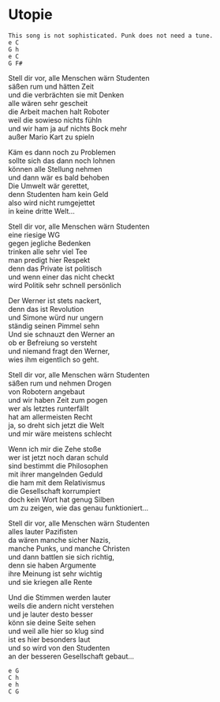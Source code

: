 # Utopie

```
This song is not sophisticated. Punk does not need a tune.
e C
G h
e C
G F#
```

Stell dir vor, alle Menschen wärn Studenten  
säßen rum und hätten Zeit  
und die verbrächten sie mit Denken  
alle wären sehr gescheit  
die Arbeit machen halt Roboter  
weil die sowieso nichts fühln  
und wir ham ja auf nichts Bock mehr  
außer Mario Kart zu spieln

Käm es dann noch zu Problemen  
sollte sich das dann noch lohnen  
können alle Stellung nehmen  
und dann wär es bald behoben  
Die Umwelt wär gerettet,  
denn Studenten ham kein Geld  
also wird nicht rumgejettet  
in keine dritte Welt...

Stell dir vor, alle Menschen wärn Studenten  
eine riesige WG  
gegen jegliche Bedenken  
trinken alle sehr viel Tee  
man predigt hier Respekt  
denn das Private ist politisch  
und wenn einer das nicht checkt  
wird Politik sehr schnell persönlich

Der Werner ist stets nackert,  
denn das ist Revolution  
und Simone würd nur ungern  
ständig seinen Pimmel sehn  
Und sie schnauzt den Werner an  
ob er Befreiung so versteht  
und niemand fragt den Werner,  
wies ihm eigentlich so geht.

Stell dir vor, alle Menschen wärn Studenten  
säßen rum und nehmen Drogen  
von Robotern angebaut  
und wir haben Zeit zum pogen  
wer als letztes runterfällt  
hat am allermeisten Recht  
ja, so dreht sich jetzt die Welt  
und mir wäre meistens schlecht

Wenn ich mir die Zehe stoße  
wer ist jetzt noch daran schuld  
sind bestimmt die Philosophen  
mit ihrer mangelnden Geduld  
die ham mit dem Relativismus  
die Gesellschaft korrumpiert  
doch kein Wort hat genug Silben  
um zu zeigen, wie das genau funktioniert...

Stell dir vor, alle Menschen wärn Studenten  
alles lauter Pazifisten  
da wären manche sicher Nazis,  
manche Punks, und manche Christen  
und dann battlen sie sich richtig,  
denn sie haben Argumente  
ihre Meinung ist sehr wichtig  
und sie kriegen alle Rente

Und die Stimmen werden lauter  
weils die andern nicht verstehen  
und je lauter desto besser  
könn sie deine Seite sehen  
und weil alle hier so klug sind  
ist es hier besonders laut  
und so wird von den Studenten  
an der besseren Gesellschaft gebaut...

```
e G
C h
e h
C G
```

